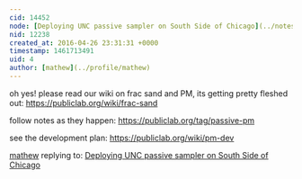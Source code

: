 ```yaml
---
cid: 14452
node: [Deploying UNC passive sampler on South Side of Chicago](../notes/AmberWise/09-23-2015/deploying-unc-passive-sampler-on-south-side-of-chicago)
nid: 12238
created_at: 2016-04-26 23:31:31 +0000
timestamp: 1461713491
uid: 4
author: [mathew](../profile/mathew)
---
```


oh yes! please read our wiki on frac sand and PM, its getting pretty fleshed out:
https://publiclab.org/wiki/frac-sand

follow notes as they happen:
https://publiclab.org/tag/passive-pm

see the development plan:
https://publiclab.org/wiki/pm-dev

[mathew](../profile/mathew) replying to: [Deploying UNC passive sampler on South Side of Chicago](../notes/AmberWise/09-23-2015/deploying-unc-passive-sampler-on-south-side-of-chicago)

